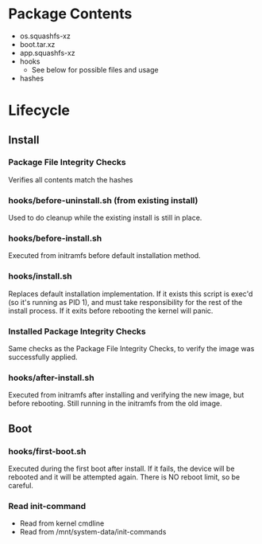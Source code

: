  
# Package Contents

- os.squashfs-xz
- boot.tar.xz
- app.squashfs-xz
- hooks
  - See below for possible files and usage
- hashes

# Lifecycle

## Install

### Package File Integrity Checks

Verifies all contents match the hashes

### hooks/before-uninstall.sh (from existing install)

Used to do cleanup while the existing install is still in place.

### hooks/before-install.sh

Executed from initramfs before default installation method.

### hooks/install.sh

Replaces default installation implementation. If it exists this script is exec'd (so it's running as PID 1), and must take responsibility for the rest of the install process. If it exits before rebooting the kernel will panic.

### Installed Package Integrity Checks

Same checks as the Package File Integrity Checks, to verify the image was successfully applied.

### hooks/after-install.sh

Executed from initramfs after installing and verifying the new image, but before rebooting. Still running in the initramfs from the old image.


## Boot

### hooks/first-boot.sh

Executed during the first boot after install. If it fails, the device will be rebooted and it will be attempted again. There is NO reboot limit, so be careful.

### Read init-command

- Read from kernel cmdline
- Read from /mnt/system-data/init-commands

